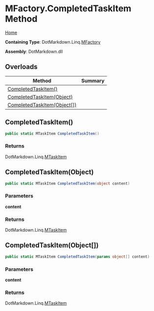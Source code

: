 # MFactory\.CompletedTaskItem Method

[Home](../../../../README.md)

**Containing Type**: DotMarkdown\.Linq\.[MFactory](../README.md)

**Assembly**: DotMarkdown\.dll

## Overloads

| Method | Summary |
| ------ | ------- |
| [CompletedTaskItem()](#DotMarkdown_Linq_MFactory_CompletedTaskItem) | |
| [CompletedTaskItem(Object)](#DotMarkdown_Linq_MFactory_CompletedTaskItem_System_Object_) | |
| [CompletedTaskItem(Object\[\])](#DotMarkdown_Linq_MFactory_CompletedTaskItem_System_Object___) | |

## CompletedTaskItem\(\) <a name="DotMarkdown_Linq_MFactory_CompletedTaskItem"></a>

```csharp
public static MTaskItem CompletedTaskItem()
```

### Returns

DotMarkdown\.Linq\.[MTaskItem](../../MTaskItem/README.md)

## CompletedTaskItem\(Object\) <a name="DotMarkdown_Linq_MFactory_CompletedTaskItem_System_Object_"></a>

```csharp
public static MTaskItem CompletedTaskItem(object content)
```

### Parameters

**content**

### Returns

DotMarkdown\.Linq\.[MTaskItem](../../MTaskItem/README.md)

## CompletedTaskItem\(Object\[\]\) <a name="DotMarkdown_Linq_MFactory_CompletedTaskItem_System_Object___"></a>

```csharp
public static MTaskItem CompletedTaskItem(params object[] content)
```

### Parameters

**content**

### Returns

DotMarkdown\.Linq\.[MTaskItem](../../MTaskItem/README.md)

